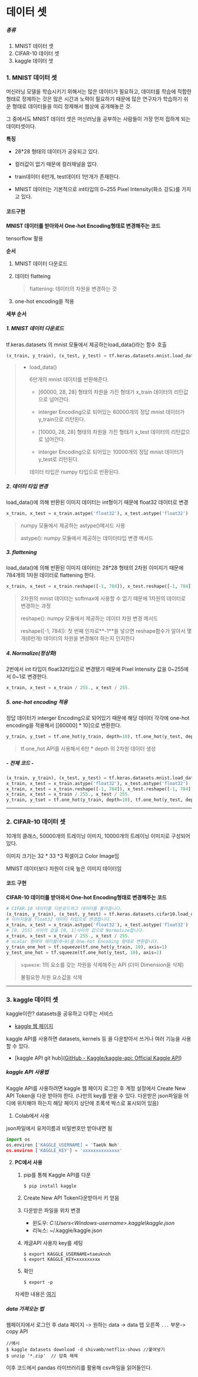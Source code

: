 # 데이터 셋

##### 종류

1. MNIST 데이터 셋
2. CIFAR-10 데이터 셋
3. kaggle 데이터 셋

### 1. MNIST 데이터 셋

머신러닝 모델을 학습시키기 위해서는 많은 데이터가 필요하고, 데이터를 학습에 적합한 형태로 정제하는 것은 많은 시간과 노력이 필요하기 때문에 많은 연구자가 학습하기 쉬운 형태로 데이터들을 미리 정제해서 웹상에 공개해놓은 것.

그 중에서도 MNIST 데이터 셋은 머신러닝을 공부하는 사람들이 가장 먼저 접하게 되는 데이터셋이다.

**특징**

- 28*28 형태의 데이터가 공유되고 있다.

- 컬러값이 없기 때문에 컬러채널을 없다.

- train데이터 6만개, test데이터 1만개가 존재한다.
- MNIST 데이터는 기본적으로 int타입의 0~255 Pixel Intensity(화소 강도)를 가지고 있다.



#### **코드구현**

**MNIST 데이터를 받아와서 One-hot Encoding형태로 변경해주는 코드**

tensorflow 활용

**순서**

1. MNIST 데이터 다운로드 

2. 데이터 flatteing

   > flattening: 데이터의 차원을 변경하는 것

3. one-hot encoding을 적용



**세부 순서**

##### 1. MNIST 데이터 다운로드

tf.keras.datasets 의 mnist 모듈에서 제공하는load_data()라는 함수 호출

```python
(x_train, y_train), (x_test, y_test) = tf.keras.datasets.mnist.load_data()
```

> - load_data()
>
>   6만개의 mnist 데이터를 반환해준다.
>
>   - [60000, 28, 28] 형태의 차원을 가진 형태가 x_train 데이터의 리턴값으로 넘어간다.
>   - interger Encoding으로 되어있는 60000개의 정답 mnist 데이터가  y_train으로 리턴된다.
>   - [10000, 28, 28] 형태의 차원을 가진 형태가 x_test 데이터의 리턴값으로 넘어간다.
>
>   - interger Encoding으로 되어있는 10000개의 정답 mnist 데이터가  y_test로 리턴된다.
>
>   데이터 타입은 numpy 타입으로 반환된다.

##### 2. 데이터 타입 변경

load_data()에 의해 반환된 이미지 데이터는 int형이기 때문에 float32 데이터로 변경

```python
x_train, x_test = x_train.astype('float32'), x_test.astype('float32')
```

> numpy 모듈에서 제공하는 astype()메서드 사용
>
> astype(): numpy 모듈에서 제공하는 데이터타입 변경 메서드 

##### 3. flattening

load_data()에 의해 반환된 이미지 데이터는 28*28 형태의 2차원 이미지기 때문에 784개의 1차원 데이터로 flattening 한다.

```python
x_train, x_test = x_train.reshape([-1, 784]), x_test.reshape([-1, 784])
```

> 2차원의 mnist 데이터는 softmax에 사용할 수 없기 때문에 1차원의 데이터로 변경하는 과정
>
> reshape(): numpy 모듈에서 제공하는 데이터 차원 변경 메서드
>
> reshape([-1, 784]): 첫 번째 인자로**-1**을 넣으면 reshape함수가 알아서 몇 개(6만개) 데이터의 차원을 변경해야 하는지 인지한다

##### 4. Normalize(정상화)

2번에서 int 타입이 float32타입으로 변경됐기 때문에 Pixel Intensity 값을 0~255에서 0~1로 변경한다.

```python
x_train, x_test = x_train / 255., x_test / 255.
```

##### 5. one-hot encoding 적용

정답 데이터가 interger Encoding으로 되어있기 때문에 해당 데이터 각각에 one-hot encoding을 적용해서 [[60000] * 10]으로 변환한다.

```python
y_train, y_tset = tf.one_hot(y_train, depth=10), tf.one_hot(y_test, depth=10)
```

> tf.one_hot API를 사용해서 6만 * depth 의 2차원 데이터 생성



##### - 전체 코드 -

```python
(x_train, y_train), (x_test, y_test) = tf.keras.datasets.mnist.load_data() 
x_train, x_test = x_train.astype('float32'), x_test.astype('float32')
x_train, x_test = x_train.reshape([-1, 784]), x_test.reshape([-1, 784])
x_train, x_test = x_train / 255., x_test / 255.
y_train, y_tset = tf.one_hot(y_train, depth=10), tf.one_hot(y_test, depth=10)
```

---



### 2. CIFAR-10 데이터 셋

10개의 클래스, 50000개의 트레이닝 이미지, 10000개의 트레이닝 이미지로 구성되어 있다.

이미지 크기는 32 * 33 *3 픽셀이고 Color Image임

MNIST 데이터보다 차원이 더욱 높은 이미지 데이터임



#### **코드 구현**

**CIFAR-10 데이터를 받아와서 One-hot Encoding형태로 변경해주는 코드**

```python
# CIFAR-10 데이터를 다운로드하고 데이터를 불러옵니다.
(x_train, y_train), (x_test, y_test) = tf.keras.datasets.cifar10.load_data()
# 이미지들을 float32 데이터 타입으로 변경합니다.
x_train, x_test = x_train.astype('float32'), x_test.astype('float32')
# [0, 255] 사이의 값을 [0, 1]사이의 값으로 Normalize합니다.
x_train, x_test = x_train / 255., x_test / 255.
# scalar 형태의 레이블(0~9)을 One-hot Encoding 형태로 변환합니다.
y_train_one_hot = tf.squeeze(tf.one_hot(y_train, 10), axis=1)
y_test_one_hot = tf.squeeze(tf.one_hot(y_test, 10), axis=1)
```

> `squeeze`: 1의 요소를 갖는 차원을 삭제해주는 API (더미 Dimension을 삭제)
>
> 불필요한 차원 요소값을 삭제

---



### 3. kaggle 데이터 셋

kaggle이란?  datasets을 공유하고 다루는 서비스

- [kaggle 웹 페이지](https://www.kaggle.com/)

kaggle API를 사용하면 datasets, kernels 등 을 다운받아서 쓰거나 여러 기능을 사용할 수 있다.

- [kaggle API git hub]([GitHub - Kaggle/kaggle-api: Official Kaggle API](https://github.com/Kaggle/kaggle-api))

##### kaggle API 사용법

Kaggle API를 사용하려면 kaggle 웹 페이지 로그인 후 계정 설정에서 Create New API Token을 다운 받아야 한다. (나만의 key를 받을 수 있다. 다운받은 json파일을 어디에 위치해야 하는지 해당 페이지 상단에 초록색 박스로 표시되어 있음) 

1. Colab에서 사용

json파일에서 유저이름과 비밀번호만 받아내면 됨

```python
import os
os.environ ['KAGGLE_USERNAME] = 'TaeUk Noh'
os.environ ['KAGGLE_KEY'] = 'xxxxxxxxxxxxxx'
```

2. **PC에서 사용**

   1. pip를 통해 Kaggle API를 다운

      ```
      $ pip install kaggle
      ```

   2. Create New API Token다운받아서 키 얻음

   3. 다운받은 파일을 위치 변경

      - 윈도우: *C:\Users\<Windows-username>\.kaggle\kaggle.json* 
      - 리눅스:  ~/.kaggle/kaggle.json

   4. 캐글API 사용자 key를 세팅

      ```
      $ export KAGGLE_USERNAME=taeuknoh
      $ export KAGGLE_KEY=xxxxxxxxx
      ```

   5. 확인

      ```
      $ export -p
      ```

   자세한 내용은 [여기](https://github.com/Kaggle/kaggle-api)



##### data 가져오는 법

웹페이지에서 로그인 후 data 페이지 -> 원하는 data -> data 탭 오른쪽 `...` 부분-> copy API

```
//예시
$ kaggle datasets download -d shivamb/netflix-shows //붙여넣기
$ unzip '*.zip'  // 압축 해제
```

이후 코드에서 pandas 라이브러리를 활용해 csv파일을 읽어들인다.




